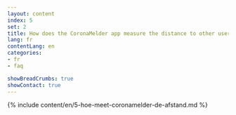 ```yaml
---
layout: content
index: 5
set: 2
title: How does the CoronaMelder app measure the distance to other users of the app?
lang: fr
contentLang: en
categories:
- fr
- faq

showBreadCrumbs: true
showContact: true
---
```

{% include content/en/5-hoe-meet-coronamelder-de-afstand.md %}

